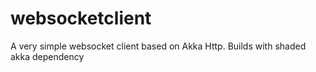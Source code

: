 # websocketclient
A very simple websocket client based on Akka Http. Builds with shaded akka dependency
